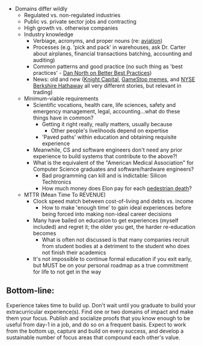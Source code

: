 * Domains differ wildly
	* Regulated vs. non-regulated industries
	* Public vs. private sector jobs and contracting
	* High growth vs. otherwise companies
	* Industry knowledge
		* Verbiage, acronyms, and proper nouns (re: [aviation](https://cla.aero/acronyms/))
		* Processes (e.g. 'pick and pack' in warehouses, ask Dr. Carter about airplanes, financial transactions batching, accounting and auditing)
		* Common patterns and good practice (no such thing as 'best practices' - [Dan North on Better Best Practices](https://dannorth.net/better-best-practices/))
		* News: old and new ([Knight Capital](https://dougseven.com/2014/04/17/knightmare-a-devops-cautionary-tale/), [GameStop memes](https://time.com/6977548/gme-stock-gamestop-meme/), and [NYSE Berkshire Hathaway](https://www.tipranks.com/news/berkshire-hathaway-nysebrk-b-briefly-busted-glitch-fixed) all very different stories, but relevant in trading)
	* Minimum-viable requirements
		* Scientific vocations, health care, life sciences, safety and emergency management, legal, accounting...what do these things have in common?
			* Getting it right really, really matters, usually because
				* Other people's livelihoods depend on expertise
			* 'Paved paths' within education and obtaining requisite experience
		* Meanwhile, CS and software engineers don't need any prior experience to build systems that contribute to the above?!
		* What is the equivalent of the "American Medical Association" for Computer Science graduates and software/hardware engineers?
			* Bad programming can kill and is indictable: Silicon Techtronics
			* How much money does Elon pay for each [pedestrian death](https://www.cbsnews.com/news/tesla-fsd-self-driving-autopilot-elon-musk/)?
	* MTTR (Mean Time To REVENUE)
		* Clock speed match between cost-of-living and debts vs. income
			* How to make 'enough time' to gain ideal experiences before being forced into making non-ideal career decisions
		* Many have bailed on education to get experiences (myself included) and regret it; the older you get, the harder re-education becomes
			* What is often not discussed is that many companies recruit from student bodies at a detriment to the student who does not finish their academics
		* It's not impossible to continue formal education if you exit early, but MUST be on your personal roadmap as a true commitment for life to not get in the way

## Bottom-line:

Experience takes time to build up. Don't wait until you graduate to build your extracurricular experience(s). Find one or two domains of impact and make them your focus. Publish and socialize proofs that you know enough to be useful from day-1 in a job, and do so on a frequent basis. Expect to work from the bottom up, capture and build on every success, and develop a sustainable number of focus areas that compound each other's value.

